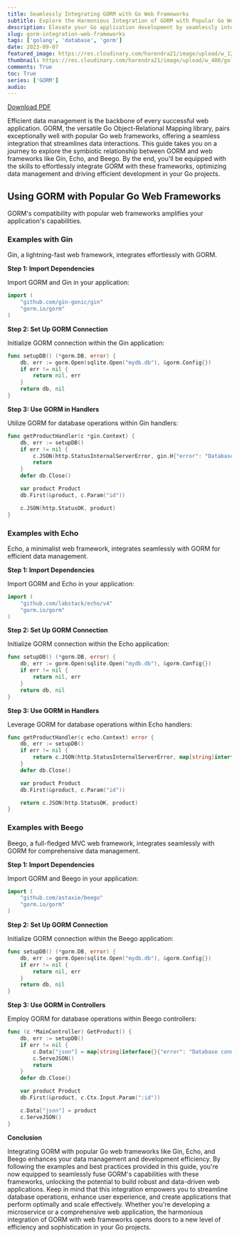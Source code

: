 ```yaml
---
title: Seamlessly Integrating GORM with Go Web Frameworks
subtitle: Explore the Harmonious Integration of GORM with Popular Go Web Frameworks for Efficient Data Management
description: Elevate your Go application development by seamlessly integrating GORM with popular web frameworks like Gin, Echo, and Beego. Learn through practical examples for optimized data management and efficient workflow.
slug: gorm-integration-web-frameworks
tags: ['golang', 'database', 'gorm']
date: 2023-09-07
featured_image: https://res.cloudinary.com/harendra21/image/upload/w_1200/golangwithexample/learn-gorm_yqoeio.png
thumbnail: https://res.cloudinary.com/harendra21/image/upload/w_400/golangwithexample/learn-gorm_yqoeio.png
comments: True
toc: True
series: ['GORM']
audio: 
---
```


[Download PDF](https://res.cloudinary.com/harendra21/image/upload/v1694109746/golangwithexample/PDF/GORM_Mastery_gmpc1k.pdf)

Efficient data management is the backbone of every successful web application. GORM, the versatile Go Object-Relational Mapping library, pairs exceptionally well with popular Go web frameworks, offering a seamless integration that streamlines data interactions. This guide takes you on a journey to explore the symbiotic relationship between GORM and web frameworks like Gin, Echo, and Beego. By the end, you'll be equipped with the skills to effortlessly integrate GORM with these frameworks, optimizing data management and driving efficient development in your Go projects.

## Using GORM with Popular Go Web Frameworks

GORM's compatibility with popular web frameworks amplifies your application's capabilities.

### Examples with Gin

Gin, a lightning-fast web framework, integrates effortlessly with GORM.

**Step 1: Import Dependencies**

Import GORM and Gin in your application:

```go
import (
    "github.com/gin-gonic/gin"
    "gorm.io/gorm"
)
```

**Step 2: Set Up GORM Connection**

Initialize GORM connection within the Gin application:

```go
func setupDB() (*gorm.DB, error) {
    db, err := gorm.Open(sqlite.Open("mydb.db"), &gorm.Config{})
    if err != nil {
        return nil, err
    }
    return db, nil
}
```

**Step 3: Use GORM in Handlers**

Utilize GORM for database operations within Gin handlers:

```go
func getProductHandler(c *gin.Context) {
    db, err := setupDB()
    if err != nil {
        c.JSON(http.StatusInternalServerError, gin.H{"error": "Database connection error"})
        return
    }
    defer db.Close()

    var product Product
    db.First(&product, c.Param("id"))

    c.JSON(http.StatusOK, product)
}
```

### Examples with Echo

Echo, a minimalist web framework, integrates seamlessly with GORM for efficient data management.

**Step 1: Import Dependencies**

Import GORM and Echo in your application:

```go
import (
    "github.com/labstack/echo/v4"
    "gorm.io/gorm"
)
```

**Step 2: Set Up GORM Connection**

Initialize GORM connection within the Echo application:

```go
func setupDB() (*gorm.DB, error) {
    db, err := gorm.Open(sqlite.Open("mydb.db"), &gorm.Config{})
    if err != nil {
        return nil, err
    }
    return db, nil
}
```

**Step 3: Use GORM in Handlers**

Leverage GORM for database operations within Echo handlers:

```go
func getProductHandler(c echo.Context) error {
    db, err := setupDB()
    if err != nil {
        return c.JSON(http.StatusInternalServerError, map[string]interface{}{"error": "Database connection error"})
    }
    defer db.Close()

    var product Product
    db.First(&product, c.Param("id"))

    return c.JSON(http.StatusOK, product)
}
```

### Examples with Beego

Beego, a full-fledged MVC web framework, integrates seamlessly with GORM for comprehensive data management.

**Step 1: Import Dependencies**

Import GORM and Beego in your application:

```go
import (
    "github.com/astaxie/beego"
    "gorm.io/gorm"
)
```

**Step 2: Set Up GORM Connection**

Initialize GORM connection within the Beego application:

```go
func setupDB() (*gorm.DB, error) {
    db, err := gorm.Open(sqlite.Open("mydb.db"), &gorm.Config{})
    if err != nil {
        return nil, err
    }
    return db, nil
}
```

**Step 3: Use GORM in Controllers**

Employ GORM for database operations within Beego controllers:

```go
func (c *MainController) GetProduct() {
    db, err := setupDB()
    if err != nil {
        c.Data["json"] = map[string]interface{}{"error": "Database connection error"}
        c.ServeJSON()
        return
    }
    defer db.Close()

    var product Product
    db.First(&product, c.Ctx.Input.Param(":id"))

    c.Data["json"] = product
    c.ServeJSON()
}
```

**Conclusion**

Integrating GORM with popular Go web frameworks like Gin, Echo, and Beego enhances your data management and development efficiency. By following the examples and best practices provided in this guide, you're now equipped to seamlessly fuse GORM's capabilities with these frameworks, unlocking the potential to build robust and data-driven web applications. Keep in mind that this integration empowers you to streamline database operations, enhance user experience, and create applications that perform optimally and scale effectively. Whether you're developing a microservice or a comprehensive web application, the harmonious integration of GORM with web frameworks opens doors to a new level of efficiency and sophistication in your Go projects.